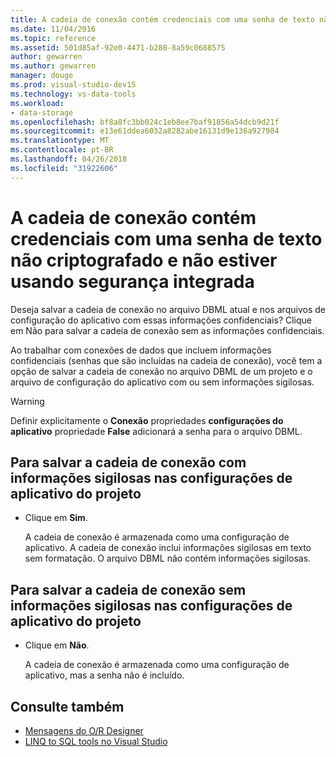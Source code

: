 ```yaml
---
title: A cadeia de conexão contém credenciais com uma senha de texto não criptografado e não estiver usando segurança integrada
ms.date: 11/04/2016
ms.topic: reference
ms.assetid: 501d85af-92e0-4471-b280-8a59c0688575
author: gewarren
ms.author: gewarren
manager: douge
ms.prod: visual-studio-dev15
ms.technology: vs-data-tools
ms.workload:
- data-storage
ms.openlocfilehash: bf8a8fc3bb024c1eb8ee7baf91856a54dcb9d21f
ms.sourcegitcommit: e13e61ddea6032a8282abe16131d9e136a927984
ms.translationtype: MT
ms.contentlocale: pt-BR
ms.lasthandoff: 04/26/2018
ms.locfileid: "31922606"
---
```

# <a name="the-connection-string-contains-credentials-with-a-clear-text-password-and-is-not-using-integrated-security"></a>A cadeia de conexão contém credenciais com uma senha de texto não criptografado e não estiver usando segurança integrada

Deseja salvar a cadeia de conexão no arquivo DBML atual e nos arquivos de configuração do aplicativo com essas informações confidenciais?  Clique em Não para salvar a cadeia de conexão sem as informações confidenciais.

Ao trabalhar com conexões de dados que incluem informações confidenciais (senhas que são incluídas na cadeia de conexão), você tem a opção de salvar a cadeia de conexão no arquivo DBML de um projeto e o arquivo de configuração do aplicativo com ou sem informações sigilosas.

> [!WARNING]
> Definir explicitamente o **Conexão** propriedades **configurações do aplicativo** propriedade **False** adicionará a senha para o arquivo DBML.

## <a name="to-save-the-connection-string-with-the-sensitive-information-in-the-projects-application-settings"></a>Para salvar a cadeia de conexão com informações sigilosas nas configurações de aplicativo do projeto

- Clique em **Sim**.

   A cadeia de conexão é armazenada como uma configuração de aplicativo. A cadeia de conexão inclui informações sigilosas em texto sem formatação. O arquivo DBML não contém informações sigilosas.

## <a name="to-save-the-connection-string-without-the-sensitive-information-in-the-projects-application-settings"></a>Para salvar a cadeia de conexão sem informações sigilosas nas configurações de aplicativo do projeto

- Clique em **Não**.

   A cadeia de conexão é armazenada como uma configuração de aplicativo, mas a senha não é incluído.

## <a name="see-also"></a>Consulte também

- [Mensagens do O/R Designer](../data-tools/o-r-designer-messages.md)
- [LINQ to SQL tools no Visual Studio](../data-tools/linq-to-sql-tools-in-visual-studio2.md)